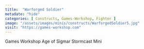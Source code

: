 ```yaml
---
title:  "Warforged Soldier"
metadate: "hide"
categories: [ Constructs, Games-Workshop, Fighter ]
image: "/assets/images/minis/constructs/WarforgedSoldier5.jpg"
visit: "https://games-workshop.com"
---
```

Games Workshop Age of Sigmar Stormcast Mini